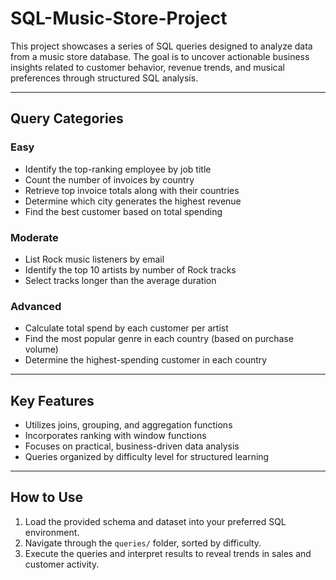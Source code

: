 # SQL-Music-Store-Project

This project showcases a series of SQL queries designed to analyze data from a music store database. The goal is to uncover actionable business insights related to customer behavior, revenue trends, and musical preferences through structured SQL analysis.

---

## Query Categories

### Easy
- Identify the top-ranking employee by job title  
- Count the number of invoices by country  
- Retrieve top invoice totals along with their countries  
- Determine which city generates the highest revenue  
- Find the best customer based on total spending  

### Moderate
- List Rock music listeners by email  
- Identify the top 10 artists by number of Rock tracks  
- Select tracks longer than the average duration  

### Advanced
- Calculate total spend by each customer per artist  
- Find the most popular genre in each country (based on purchase volume)  
- Determine the highest-spending customer in each country  

---

## Key Features

- Utilizes joins, grouping, and aggregation functions  
- Incorporates ranking with window functions  
- Focuses on practical, business-driven data analysis  
- Queries organized by difficulty level for structured learning  

---

## How to Use

1. Load the provided schema and dataset into your preferred SQL environment.  
2. Navigate through the `queries/` folder, sorted by difficulty.  
3. Execute the queries and interpret results to reveal trends in sales and customer activity.
